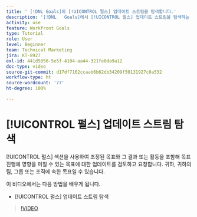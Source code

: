 ```yaml
---
title: ' [!DNL Goals]의 [!UICONTROL 펄스] 업데이트 스트림을 탐색합니다.'
description: '[!DNL   Goals]에서 [!UICONTROL 펄스] 업데이트 스트림을 탐색하는 방법을 배워봅니다.'
activity: use
feature: Workfront Goals
type: Tutorial
role: User
level: Beginner
team: Technical Marketing
jira: KT-8927
exl-id: 441d5056-5e5f-4104-aa44-321fe0da9a12
doc-type: video
source-git-commit: d17df7162ccaab6b62db34209f50131927c0a532
workflow-type: ht
source-wordcount: '77'
ht-degree: 100%

---
```


# [!UICONTROL 펄스] 업데이트 스트림 탐색

[!UICONTROL 펄스] 섹션을 사용하여 조정된 목표와 그 결과 또는 활동을 포함해 목표 진행에 영향을 미칠 수 있는 목표에 대한 업데이트를 검토하고 요청합니다. 귀하, 귀하의 팀, 그룹 또는 조직에 속한 목표일 수 있습니다.

이 비디오에서는 다음 방법을 배우게 됩니다.

* [!UICONTROL 펄스] 업데이트 스트림 탐색

>[!VIDEO](https://video.tv.adobe.com/v/3415938/?quality=12&learn=on&enablevpops&captions=kor)
